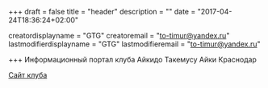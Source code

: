 +++
draft = false
title = "header"
description = ""
date = "2017-04-24T18:36:24+02:00"

creatordisplayname = "GTG"
creatoremail = "to-timur@yandex.ru"
lastmodifierdisplayname = "GTG"
lastmodifieremail = "to-timur@yandex.ru"

+++
Информационный портал клуба Айкидо Такемусу Айки Краснодар  

<i class='fa fa-home'></i> [Cайт клуба](http://takemusu-aiki.club)
